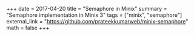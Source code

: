 +++
date = 2017-04-20
title = "Semaphore in Minix"
summary = "Semaphore implementation in Minix 3"
tags = ["minix", "semaphore"]
external_link = "https://github.com/prateekkumarweb/minix-semaphore"
math = false
+++

